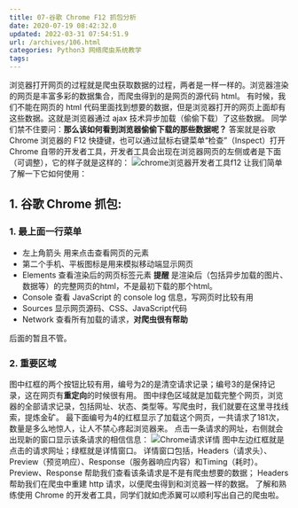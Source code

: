 ```yaml
---
title: 07-谷歌 Chrome F12 抓包分析
date: 2020-07-19 08:42:32.0
updated: 2022-03-31 07:54:51.9
url: /archives/106.html
categories: Python3 网络爬虫系统教学
tags: 
---
```




浏览器打开网页的过程就是爬虫获取数据的过程，两者是一样一样的。浏览器渲染的网页是丰富多彩的数据集合，而爬虫得到的是网页的源代码 html。 有时候，我们不能在网页的 html 代码里面找到想要的数据，但是浏览器打开的网页上面却有这些数据。这就是浏览器通过 ajax 技术异步加载（偷偷下载）了这些数据。 同学们禁不住要问：**那么该如何看到浏览器偷偷下载的那些数据呢？** 答案就是谷歌 Chrome 浏览器的 F12 快捷键，也可以通过鼠标右键菜单“检查”（Inspect）打开 Chrome 自带的开发者工具，开发者工具会出现在浏览器网页的左侧或者是下面（可调整），它的样子就是这样的： ![chrome浏览器开发者工具f12](https://images-aiyc-1301641396.cos.ap-guangzhou.myqcloud.com/20200719084134.png) 让我们简单了解一下它如何使用：

## 1\. 谷歌 Chrome 抓包:

### 1\. 最上面一行菜单

*   左上角箭头 用来点击查看网页的元素
*   第二个手机、平板图标是用来模拟移动端显示网页
*   Elements 查看渲染后的网页标签元素 **提醒** 是渲染后（包括异步加载的图片、数据等）的完整网页的html，不是最初下载的那个html。
*   Console 查看 JavaScript 的 console log 信息，写网页时比较有用
*   Sources 显示网页源码、CSS、JavaScript代码
*   Network 查看所有加载的请求，**对爬虫很有帮助**

后面的暂且不管。

### 2\. 重要区域

图中红框的两个按钮比较有用，编号为2的是清空请求记录；编号3的是保持记录，这在网页有**重定向**的时候很有用。 图中绿色区域就是加载完整个网页，浏览器的全部请求记录，包括网址、状态、类型等。写爬虫时，我们就要在这里寻找线索，提炼金矿。 最下面编号为4的红框显示了加载这个网页，一共请求了181次，数量是多么地惊人，让人不禁心疼起浏览器来。 点击一条请求的网址，右侧就会出现新的窗口显示该条请求的相信信息： ![Chrome请求详情](https://images-aiyc-1301641396.cos.ap-guangzhou.myqcloud.com/20200719084138.png) 图中左边红框就是点击的请求网址；绿框就是详情窗口。 详情窗口包括，Headers（请求头）、Preview（预览响应）、Response（服务器响应内容）和Timing（耗时）。 Preview、Response 帮助我们查看该条请求是不是有爬虫想要的数据； Headers 帮助我们在爬虫中重建 http 请求，以便爬虫得到和浏览器一样的数据。 了解和熟练使用 Chrome 的开发者工具，同学们就如虎添翼可以顺利写出自己的爬虫啦。